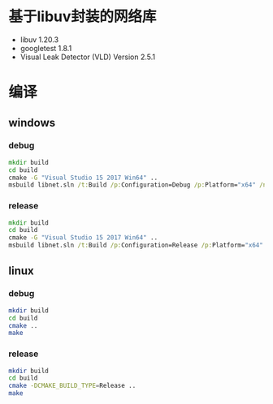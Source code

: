 # 基于libuv封装的网络库
* libuv 1.20.3
* googletest 1.8.1
* Visual Leak Detector (VLD) Version 2.5.1

# 编译
## windows
### debug
```cmd
mkdir build
cd build
cmake -G "Visual Studio 15 2017 Win64" ..
msbuild libnet.sln /t:Build /p:Configuration=Debug /p:Platform="x64" /nologo
```
### release
```cmd
mkdir build
cd build
cmake -G "Visual Studio 15 2017 Win64" ..
msbuild libnet.sln /t:Build /p:Configuration=Release /p:Platform="x64" /nologo
```

## linux
### debug
```bash
mkdir build
cd build
cmake ..
make
```
### release
```bash
mkdir build
cd build
cmake -DCMAKE_BUILD_TYPE=Release ..
make
```